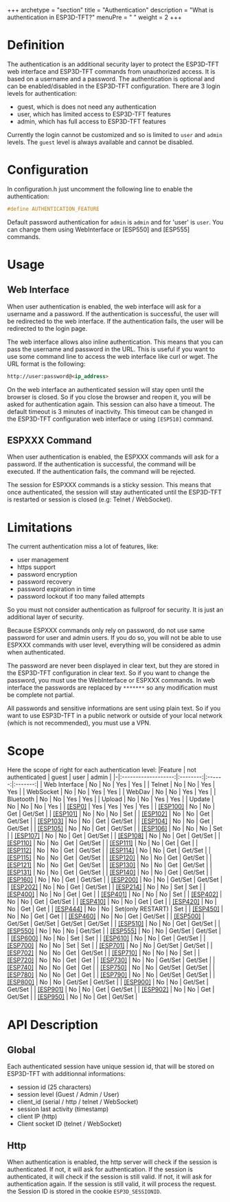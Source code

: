 +++
archetype = "section"
title = "Authentication"
description = "What is authentication in ESP3D-TFT?"
menuPre = "<i class='fas fa-lock'></i> "
weight = 2
+++

# Definition
The authentication is an additional security layer to protect the ESP3D-TFT web interface and ESP3D-TFT commands from unauthorized access. It is based on a username and a password. The authentication is optional and can be enabled/disabled in the ESP3D-TFT configuration. There are 3 login levels for authentication:
- guest, which is does not need any authentication
- user, which has limited access to ESP3D-TFT features
- admin, which has full access to ESP3D-TFT features

Currently the login cannot be customized and so is limited to `user` and `admin` levels. The `guest` level is always available and cannot be disabled.

# Configuration

In configuration.h just uncomment the following line to enable the authentication:
```c++
#define AUTHENTICATION_FEATURE
```
Default password authentication for `admin` is `admin` and for 'user' is `user`. You can change them using WebInterface or [ESP550] and [ESP555] commands.

# Usage

## Web Interface

When user authentication is enabled, the web interface will ask for a username and a password. If the authentication is successful, the user will be redirected to the web interface. If the authentication fails, the user will be redirected to the login page.

The web interface allows also inline authentication. This means that you can pass the username and password in the URL. This is useful if you want to use some command line to access the web interface like curl or wget. The URL format is the following:

```html
http://user:password@<ip_address>
```

On the web interface an authenticated session will stay open until the browser is closed. So if you close the browser and reopen it, you will be asked for authentication again. This session can also have a timeout. The default timeout is 3 minutes of inactivity. This timeout can be changed in the ESP3D-TFT configuration web interface or using `[ESP510]` command.

## ESPXXX Command

When user authentication is enabled, the ESPXXX commands will ask for a password. If the authentication is successful, the command will be executed. If the authentication fails, the command will be rejected.

The session for ESPXXX commands is a sticky session. This means that once authenticated, the session will stay authenticated until the ESP3D-TFT is restarted or session is closed (e.g: Telnet / WebSocket).
# Limitations

The current authentication miss a lot of features, like:
- user management
- https support
- password encryption
- password recovery   
- password expiration in time
- password lockout if too many failed attempts

So you must not consider authentication as fullproof for security. It is just an additional layer of security.

Because ESPXXX commands only rely on password, do not use same password for user and admin users. If you do so, you will not be able to use ESPXXX commands with user level, everything will be considered as admin when authenticated.

The password are never been displayed in clear text, but they are stored in the ESP3D-TFT configuration in clear text. So if you want to change the password, you must use the WebInterface or ESPXXX commands.
In web interface the passwords are replaced by `*******` so any modification must be complete not partial.

All passwords and sensitive informations are sent using plain text. So if you want to use ESP3D-TFT in a public network or outside of your local network (which is not recommended), you must use a VPN.

# Scope

Here the scope of right for each authentication level:
|Feature | not authenticated | guest  | user | admin |
|-|:-------------------:|:--------:|:------:|:-------:|
| Web Interface | No | No | Yes | Yes |
| Telnet | No | No | Yes | Yes |
| WebSocket | No | No | Yes | Yes |
| WebDav | No | No | Yes | Yes |
| Bluetooth | No | No | Yes | Yes |
| Upload | No | No | Yes | Yes |
| Update | No | No | No | Yes |
| [[ESP0]](../commands/#commands) | Yes | Yes | Yes | Yes |
| [[ESP100]](../commands/esp100/) | No | No | Get | Get/Set |
| [[ESP101]](../commands/esp101/) | No | No | No | Set |
| [[ESP102]](../commands/esp102/) | No | No | Get | Get/Set |
| [[ESP103]](../commands/esp103/) | No | No | Get | Get/Set |
| [[ESP104]](../commands/esp104/) | No | No | Get | Get/Set |
| [[ESP105]](../commands/esp105/) | No | No | Get | Get/Set |
| [[ESP106]](../commands/esp106/) | No | No | No | Set |
| [[ESP107]](../commands/esp107/) | No | No | Get | Get/Set |
| [[ESP108]](../commands/esp108/) | No | No | Get | Get/Set |
| [[ESP110]](../commands/esp110/) | No | No | Get | Get/Set |
| [[ESP111]](../commands/esp111/) | No | No | Get | Get |
| [[ESP112]](../commands/esp112/) | No | No | Get | Get/Set |
| [[ESP114]](../commands/esp114/) | No | No | Get | Get/Set |
| [[ESP115]](../commands/esp1115/) | No | No | Get | Get/Set |
| [[ESP120]](../commands/esp120/) | No | No | Get | Get/Set |
| [[ESP121]](../commands/esp121/) | No | No | Get | Get/Set |
| [[ESP130]](../commands/esp130/) | No | No | Get | Get/Set |
| [[ESP131]](../commands/esp131/) | No | No | Get | Get/Set |
| [[ESP140]](../commands/esp140/) | No | No | Get | Get/Set |
| [[ESP160]](../commands/esp150/) | No | No | Get | Get/Set |
| [[ESP200]](../commands/esp200/) | No | No | Get/Set | Get/Set |
| [[ESP202]](../commands/esp202/) | No | No | Get | Get/Set |
| [[ESP214]](../commands/esp214/) | No | No | Set | Set |
| [[ESP400]](../commands/esp400/) | No | No | Get | Get |
| [[ESP401]](../commands/esp401/) | No | No | No | Set |
| [[ESP402]](../commands/esp402/) | No | No | Get | Get/Set |
| [[ESP410]](../commands/esp410/) | No | No | Get | Get |
| [[ESP420]](../commands/esp420/) | No | No | Get | Get |
| [[ESP444]](../commands/esp444/) | No | No |  Set(only RESTART) | Set |
| [[ESP450]](../commands/esp450/) | No | No | Get | Get |
| [[ESP460]](../commands/esp460/) | No | No | Get | Get/Set |
| [[ESP500]](../commands/esp500/) | Get/Set | Get/Set | Get/Set | Get/Set |
| [[ESP510]](../commands/esp510/) | No | No | Get | Get/Set |
| [[ESP550]](../commands/esp550/) | No | No | No | Get/Set |
| [[ESP555]](../commands/esp555/) | No | No | Get/Set | Get/Set |
| [[ESP600]](../commands/esp600/) | No | No | Set | Set |
| [[ESP610]](../commands/esp610/) | No | No | Get | Get/Set |
| [[ESP700]](../commands/esp700/) | No | No | Set | Set |
| [[ESP701]](../commands/esp701/) | No | No | Get/Set | Get/Set |
| [[ESP702]](../commands/esp701/) | No | No | Get | Get/Set |
| [[ESP710]](../commands/esp710/) | No | No | No | Set |
| [[ESP720]](../commands/esp720/) | No | No | Get | Get |
| [[ESP730]](../commands/esp730/) | No | No | Get/Set | Get/Set |
| [[ESP740]](../commands/esp740/) | No | No | Get | Get |
| [[ESP750]](../commands/esp750/) | No | No | Get/Set | Get/Set |
| [[ESP780]](../commands/esp780/) | No | No | Get | Get |
| [[ESP790]](../commands/esp790/) | No | No | Get/Set | Get/Set |
| [[ESP800]](../commands/esp800/) | No | No | Get/Set | Get/Set |
| [[ESP900]](../commands/esp900/) | No | No | Get/Set | Get/Set |
| [[ESP901]](../commands/esp901/) | No | No | Get | Get/Set |
| [[ESP902]](../commands/esp902/) | No | No | Get | Get/Set |
| [[ESP950]](../commands/esp950/) | No | No | Get | Get/Set |

# API Description

## Global
Each authenticated session have unique session id, that will be stored on ESP3D-TFT with additionnal informations:
- session id (25 characters)
- session level (Guest / Admin / User)
- client_id (serial / http / telnet / WebSocket)
- session last activity (timestamp)
- client IP (http)
- Client socket ID (telnet / WebSocket)

## Http
When authentication is enabled, the http server will check if the session is authenticated. If not, it will ask for authentication. If the session is authenticated, it will check if the session is still valid. If not, it will ask for authentication again. If the session is still valid, it will process the request.
the Session ID is stored in the cookie `ESP3D_SESSIONID`.
